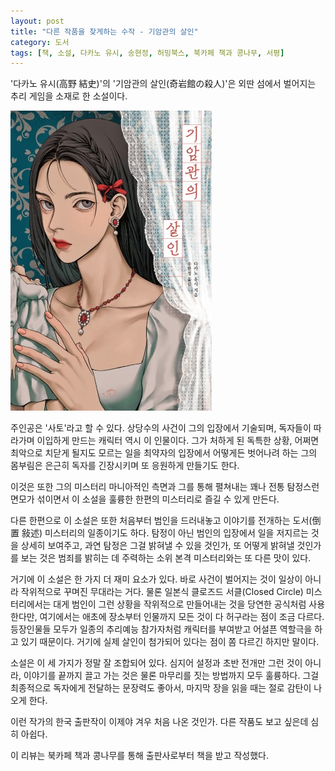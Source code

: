 ```yaml
---
layout: post
title: "다른 작품을 찾게하는 수작 - 기암관의 살인"
category: 도서
tags: [책, 소설, 다카노 유시, 송현정, 허밍북스, 북카페 책과 콩나무, 서평]
---
```


'다카노 유시(高野 結史)'의
'기암관의 살인(奇岩館の殺人)'은
외딴 섬에서 벌어지는 추리 게임을 소재로 한 소설이다.

![표지](/images/book/kigankan-no-satsujin-book.jpg)

주인공은 '사토'라고 할 수 있다.
상당수의 사건이 그의 입장에서 기술되며,
독자들이 따라가며 이입하게 만드는 캐릭터 역시 이 인물이다.
그가 처하게 된 독특한 상황,
어쩌면 최악으로 치닫게 될지도 모르는 일을
최약자의 입장에서 어떻게든 벗어나려 하는 그의 몸부림은
은근히 독자를 긴장시키며 또 응원하게 만들기도 한다.

이것은 또한 그의 미스터리 마니아적인 측면과
그를 통해 펼쳐내는 꽤나 전통 탐정스런 면모가 섞이면서
이 소설을 훌륭한 한편의 미스터리로 즐길 수 있게 만든다.

다른 한편으로 이 소설은 또한 처음부터 범인을 드러내놓고 이야기를 전개하는
도서(倒置 敍述) 미스터리의 일종이기도 하다.
탐정이 아닌 범인의 입장에서 일을 저지르는 것을 상세히 보여주고,
과연 탐정은 그걸 밝혀낼 수 있을 것인가, 또 어떻게 밝혀낼 것인가를 보는 것은
범죄를 밝히는 데 주력하는 소위 본격 미스터리와는 또 다른 맛이 있다.

거기에 이 소설은 한 가지 더 재미 요소가 있다.
바로 사건이 벌어지는 것이 일상이 아니라 작위적으로 꾸며진 무대라는 거다.
물론 일본식 클로즈드 서클(Closed Circle) 미스터리에서는 대게 범인이 그런 상황을 작위적으로 만들어내는 것을 당연한 공식처럼 사용한다만,
여기에서는 애초에 장소부터 인물까지 모든 것이 다 허구라는 점이 조금 다르다.
등장인물들 모두가 일종의 추리예능 참가자처럼 캐릭터를 부여받고 어설픈 역할극을 하고 있기 때문이다.
거기에 실제 살인이 첨가되어 있다는 점이 쫌 다르긴 하지만 말이다.

소설은 이 세 가지가 정말 잘 조합되어 있다.
심지어 설정과 초반 전개만 그런 것이 아니라,
이야기를 끝까지 끌고 가는 것은 물론
마무리를 짓는 방법까지 모두 훌륭하다.
그걸 최종적으로 독자에게 전달하는 문장력도 좋아서,
마지막 장을 읽을 때는 절로 감탄이 나오게 한다.

이런 작가의 한국 출판작이 이제야 겨우 처음 나온 것인가.
다른 작품도 보고 싶은데 심히 아쉽다.



<div class="im im-info">
이 리뷰는 북카페 책과 콩나무를 통해 출판사로부터 책을 받고 작성했다.
</div>

